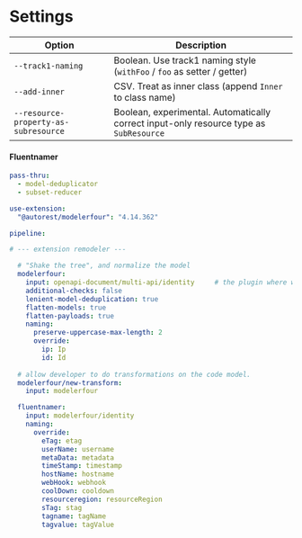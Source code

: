# Settings

| Option      | Description |
| ----------- | ----------- |
| `--track1-naming` | Boolean. Use track1 naming style (`withFoo` / `foo` as setter / getter) |
| `--add-inner` | CSV. Treat as inner class (append `Inner` to class name) |
| `--resource-property-as-subresource` | Boolean, experimental. Automatically correct input-only resource type as `SubResource` |

#### Fluentnamer

``` yaml
pass-thru:
  - model-deduplicator
  - subset-reducer

use-extension:
  "@autorest/modelerfour": "4.14.362"

pipeline:

# --- extension remodeler ---

  # "Shake the tree", and normalize the model
  modelerfour:
    input: openapi-document/multi-api/identity     # the plugin where we get inputs from
    additional-checks: false
    lenient-model-deduplication: true
    flatten-models: true
    flatten-payloads: true
    naming:
      preserve-uppercase-max-length: 2
      override:
        ip: Ip
        id: Id
  
  # allow developer to do transformations on the code model.
  modelerfour/new-transform:
    input: modelerfour

  fluentnamer:
    input: modelerfour/identity
    naming:
      override:
        eTag: etag
        userName: username
        metaData: metadata
        timeStamp: timestamp
        hostName: hostname
        webHook: webhook
        coolDown: cooldown
        resourceregion: resourceRegion
        sTag: stag
        tagname: tagName
        tagvalue: tagValue
```
